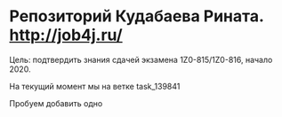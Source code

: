 # Репозиторий Кудабаева Рината. http://job4j.ru/
Цель: подтвердить знания сдачей экзамена 1Z0-815/1Z0-816, начало 2020.

На текущий момент мы на ветке task_139841

Пробуем добавить одно